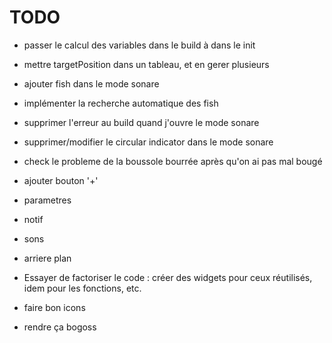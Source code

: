 # TODO

- passer le calcul des variables dans le build à dans le init

- mettre targetPosition dans un tableau, et en gerer plusieurs
- ajouter fish dans le mode sonare
- implémenter la recherche automatique des fish

- supprimer l'erreur au build quand j'ouvre le mode sonare

- supprimer/modifier le circular indicator dans le mode sonare

- check le probleme de la boussole bourrée après qu'on ai pas mal bougé

- ajouter bouton '+'

- parametres

- notif
- sons
- arriere plan

- Essayer de factoriser le code : créer des widgets pour ceux réutilisés, idem pour les fonctions, etc.

- faire bon icons
- rendre ça bogoss